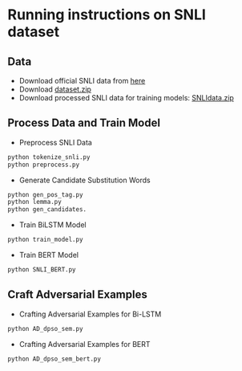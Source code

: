 # Running instructions on SNLI dataset
## Data
- Download official SNLI data from [here](https://nlp.stanford.edu/projects/snli/snli_1.0.zip)
- Download [dataset.zip](https://cloud.tsinghua.edu.cn/d/b6b35b7b7fdb43c1bf8c/files/?p=%2Fdataset.zip)
- Download processed SNLI data for training models:  [SNLIdata.zip](https://cloud.tsinghua.edu.cn/d/b6b35b7b7fdb43c1bf8c/files/?p=%2FSNLIdata.zip)

## Process Data and Train Model

- Preprocess SNLI Data
```bash
python tokenize_snli.py
python preprocess.py
```
- Generate Candidate Substitution Words
```bash
python gen_pos_tag.py
python lemma.py
python gen_candidates.
```
- Train BiLSTM Model
```bash
python train_model.py
```
- Train BERT Model
```bash
python SNLI_BERT.py
```
## Craft Adversarial Examples
- Crafting Adversarial Examples for Bi-LSTM
```bash
python AD_dpso_sem.py
```
- Crafting Adversarial Examples for BERT
```bash
python AD_dpso_sem_bert.py
```
